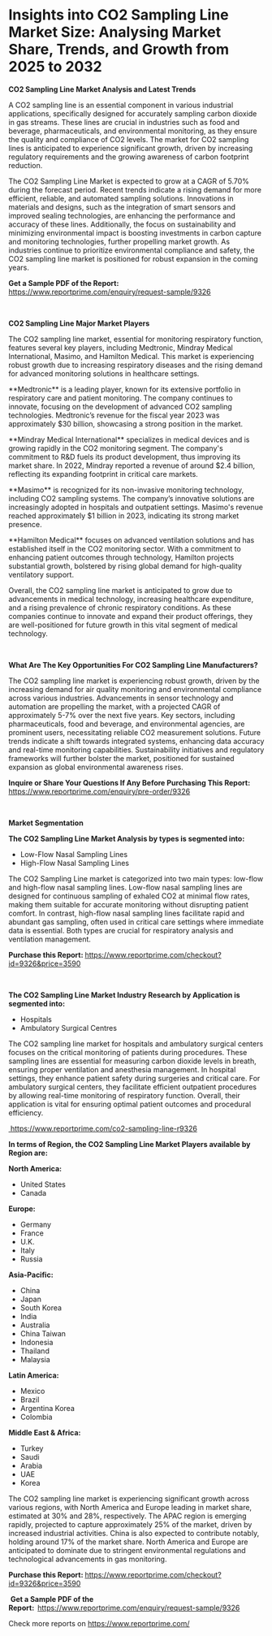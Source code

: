 <p><h1>Insights into CO2 Sampling Line Market Size: Analysing Market Share, Trends, and Growth from 2025 to 2032</h1></p><p><strong>CO2 Sampling Line Market Analysis and Latest Trends</strong></p>
<p><p>A CO2 sampling line is an essential component in various industrial applications, specifically designed for accurately sampling carbon dioxide in gas streams. These lines are crucial in industries such as food and beverage, pharmaceuticals, and environmental monitoring, as they ensure the quality and compliance of CO2 levels. The market for CO2 sampling lines is anticipated to experience significant growth, driven by increasing regulatory requirements and the growing awareness of carbon footprint reduction. </p><p>The CO2 Sampling Line Market is expected to grow at a CAGR of 5.70% during the forecast period. Recent trends indicate a rising demand for more efficient, reliable, and automated sampling solutions. Innovations in materials and designs, such as the integration of smart sensors and improved sealing technologies, are enhancing the performance and accuracy of these lines. Additionally, the focus on sustainability and minimizing environmental impact is boosting investments in carbon capture and monitoring technologies, further propelling market growth. As industries continue to prioritize environmental compliance and safety, the CO2 sampling line market is positioned for robust expansion in the coming years.</p></p>
<p><strong>Get a Sample PDF of the Report:&nbsp;</strong> <a href="https://www.reportprime.com/enquiry/request-sample/9326?utm_campaign=3085&utm_medium=2&utm_source=Github&utm_content=ia&utm_term=20032025&utm_id=co2-sampling-line">https://www.reportprime.com/enquiry/request-sample/9326</a></p>
<p>&nbsp;</p>
<p><strong>CO2 Sampling Line Major Market Players</strong></p>
<p><p>The CO2 sampling line market, essential for monitoring respiratory function, features several key players, including Medtronic, Mindray Medical International, Masimo, and Hamilton Medical. This market is experiencing robust growth due to increasing respiratory diseases and the rising demand for advanced monitoring solutions in healthcare settings.</p><p>**Medtronic** is a leading player, known for its extensive portfolio in respiratory care and patient monitoring. The company continues to innovate, focusing on the development of advanced CO2 sampling technologies. Medtronic’s revenue for the fiscal year 2023 was approximately $30 billion, showcasing a strong position in the market.</p><p>**Mindray Medical International** specializes in medical devices and is growing rapidly in the CO2 monitoring segment. The company's commitment to R&D fuels its product development, thus improving its market share. In 2022, Mindray reported a revenue of around $2.4 billion, reflecting its expanding footprint in critical care markets.</p><p>**Masimo** is recognized for its non-invasive monitoring technology, including CO2 sampling systems. The company’s innovative solutions are increasingly adopted in hospitals and outpatient settings. Masimo's revenue reached approximately $1 billion in 2023, indicating its strong market presence.</p><p>**Hamilton Medical** focuses on advanced ventilation solutions and has established itself in the CO2 monitoring sector. With a commitment to enhancing patient outcomes through technology, Hamilton projects substantial growth, bolstered by rising global demand for high-quality ventilatory support.</p><p>Overall, the CO2 sampling line market is anticipated to grow due to advancements in medical technology, increasing healthcare expenditure, and a rising prevalence of chronic respiratory conditions. As these companies continue to innovate and expand their product offerings, they are well-positioned for future growth in this vital segment of medical technology.</p></p>
<p>&nbsp;</p>
<p><strong>What Are The Key Opportunities For CO2 Sampling Line Manufacturers?</strong></p>
<p><p>The CO2 sampling line market is experiencing robust growth, driven by the increasing demand for air quality monitoring and environmental compliance across various industries. Advancements in sensor technology and automation are propelling the market, with a projected CAGR of approximately 5-7% over the next five years. Key sectors, including pharmaceuticals, food and beverage, and environmental agencies, are prominent users, necessitating reliable CO2 measurement solutions. Future trends indicate a shift towards integrated systems, enhancing data accuracy and real-time monitoring capabilities. Sustainability initiatives and regulatory frameworks will further bolster the market, positioned for sustained expansion as global environmental awareness rises.</p></p>
<p><strong>Inquire or Share Your Questions If Any Before Purchasing This Report:</strong> <a href="https://www.reportprime.com/enquiry/pre-order/9326?utm_campaign=3085&utm_medium=2&utm_source=Github&utm_content=ia&utm_term=20032025&utm_id=co2-sampling-line">https://www.reportprime.com/enquiry/pre-order/9326</a></p>
<p>&nbsp;</p>
<p><strong>Market Segmentation</strong></p>
<p><strong>The CO2 Sampling Line Market Analysis by types is segmented into:</strong></p>
<p><ul><li>Low-Flow Nasal Sampling Lines</li><li>High-Flow Nasal Sampling Lines</li></ul></p>
<p><p>The CO2 Sampling Line market is categorized into two main types: low-flow and high-flow nasal sampling lines. Low-flow nasal sampling lines are designed for continuous sampling of exhaled CO2 at minimal flow rates, making them suitable for accurate monitoring without disrupting patient comfort. In contrast, high-flow nasal sampling lines facilitate rapid and abundant gas sampling, often used in critical care settings where immediate data is essential. Both types are crucial for respiratory analysis and ventilation management.</p></p>
<p><strong>Purchase this Report:&nbsp;</strong><a href="https://www.reportprime.com/checkout?id=9326&price=3590&utm_campaign=3085&utm_medium=2&utm_source=Github&utm_content=ia&utm_term=20032025&utm_id=co2-sampling-line">https://www.reportprime.com/checkout?id=9326&price=3590</a></p>
<p>&nbsp;</p>
<p><strong>The CO2 Sampling Line Market Industry Research by Application is segmented into:</strong></p>
<p><ul><li>Hospitals</li><li>Ambulatory Surgical Centres</li></ul></p>
<p><p>The CO2 sampling line market for hospitals and ambulatory surgical centers focuses on the critical monitoring of patients during procedures. These sampling lines are essential for measuring carbon dioxide levels in breath, ensuring proper ventilation and anesthesia management. In hospital settings, they enhance patient safety during surgeries and critical care. For ambulatory surgical centers, they facilitate efficient outpatient procedures by allowing real-time monitoring of respiratory function. Overall, their application is vital for ensuring optimal patient outcomes and procedural efficiency.</p></p>
<p><a href="https://www.reportprime.com/co2-sampling-line-r9326?utm_campaign=3085&utm_medium=2&utm_source=Github&utm_content=ia&utm_term=20032025&utm_id=co2-sampling-line">&nbsp;https://www.reportprime.com/co2-sampling-line-r9326</a></p>
<p><strong>In terms of Region, the CO2 Sampling Line Market Players available by Region are:</strong></p>
<p>
    <p> <strong> North America: </strong>
        <ul>
            <li>United States</li>
            <li>Canada</li>
        </ul>
        </p> 
    <p> <strong> Europe: </strong>
        <ul>
            <li>Germany</li>
            <li>France</li>
            <li>U.K.</li>
            <li>Italy</li>
            <li>Russia</li>
        </ul>
        </p> 
    <p> <strong> Asia-Pacific: </strong>
        <ul>
            <li>China</li>
            <li>Japan</li>
            <li>South Korea</li>
            <li>India</li>
            <li>Australia</li>
            <li>China Taiwan</li>
            <li>Indonesia</li>
            <li>Thailand</li>
            <li>Malaysia</li>
        </ul>
        </p> 
    <p> <strong> Latin America: </strong>
        <ul>
            <li>Mexico</li>
            <li>Brazil</li>
            <li>Argentina Korea</li>
            <li>Colombia</li>
        </ul>
        </p> 
    <p> <strong> Middle East & Africa: </strong>
        <ul>
            <li>Turkey</li>
            <li>Saudi</li>
            <li>Arabia</li>
            <li>UAE</li>
            <li>Korea</li>
        </ul>
    </p>
    </p>
<p><p>The CO2 sampling line market is experiencing significant growth across various regions, with North America and Europe leading in market share, estimated at 30% and 28%, respectively. The APAC region is emerging rapidly, projected to capture approximately 25% of the market, driven by increased industrial activities. China is also expected to contribute notably, holding around 17% of the market share. North America and Europe are anticipated to dominate due to stringent environmental regulations and technological advancements in gas monitoring.</p></p>
<p><strong>Purchase this Report: </strong><a href="https://www.reportprime.com/checkout?id=9326&price=3590&utm_campaign=3085&utm_medium=2&utm_source=Github&utm_content=ia&utm_term=20032025&utm_id=co2-sampling-line">https://www.reportprime.com/checkout?id=9326&price=3590</a></p>
<p>&nbsp;<strong>Get a Sample PDF of the Report:&nbsp;&nbsp;</strong><a href="https://www.reportprime.com/enquiry/request-sample/9326?utm_campaign=3085&utm_medium=2&utm_source=Github&utm_content=ia&utm_term=20032025&utm_id=co2-sampling-line">https://www.reportprime.com/enquiry/request-sample/9326</a></p>
<p><strong></strong></p>
<p>Check more reports on <a href="https://www.reportprime.com/?utm_campaign=3085&utm_medium=2&utm_source=Github&utm_content=ia&utm_term=20032025&utm_id=co2-sampling-line">https://www.reportprime.com/</a></p>